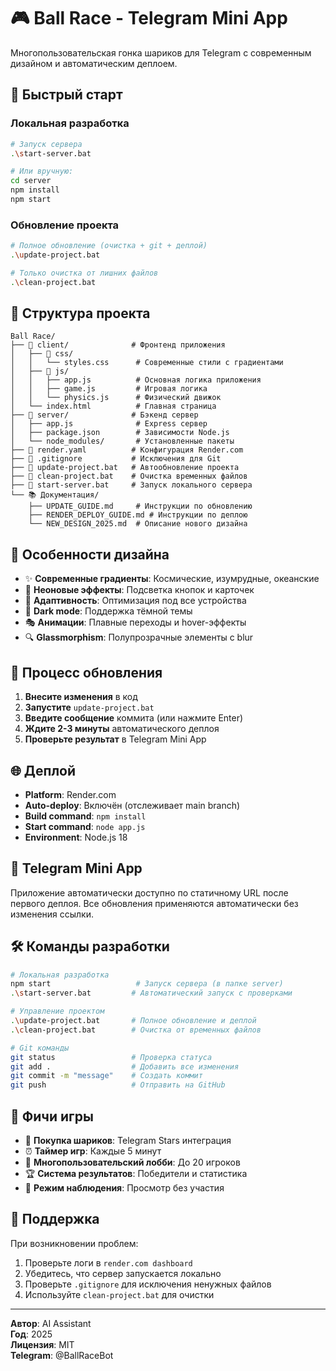 # 🎮 Ball Race - Telegram Mini App

Многопользовательская гонка шариков для Telegram с современным дизайном и автоматическим деплоем.

## 🚀 Быстрый старт

### Локальная разработка

```bash
# Запуск сервера
.\start-server.bat

# Или вручную:
cd server
npm install
npm start
```

### Обновление проекта

```bash
# Полное обновление (очистка + git + деплой)
.\update-project.bat

# Только очистка от лишних файлов
.\clean-project.bat
```

## 📁 Структура проекта

```
Ball Race/
├── 📁 client/              # Фронтенд приложения
│   ├── 📁 css/
│   │   └── styles.css      # Современные стили с градиентами
│   ├── 📁 js/
│   │   ├── app.js          # Основная логика приложения
│   │   ├── game.js         # Игровая логика
│   │   └── physics.js      # Физический движок
│   └── index.html          # Главная страница
├── 📁 server/              # Бэкенд сервер
│   ├── app.js              # Express сервер
│   ├── package.json        # Зависимости Node.js
│   └── node_modules/       # Установленные пакеты
├── 📄 render.yaml          # Конфигурация Render.com
├── 📄 .gitignore           # Исключения для Git
├── 🔧 update-project.bat   # Автообновление проекта
├── 🧹 clean-project.bat    # Очистка временных файлов
├── 🚀 start-server.bat     # Запуск локального сервера
└── 📚 Документация/
    ├── UPDATE_GUIDE.md     # Инструкции по обновлению
    ├── RENDER_DEPLOY_GUIDE.md # Инструкции по деплою
    └── NEW_DESIGN_2025.md  # Описание нового дизайна
```

## 🎨 Особенности дизайна

- ✨ **Современные градиенты**: Космические, изумрудные, океанские
- 🌈 **Неоновые эффекты**: Подсветка кнопок и карточек
- 📱 **Адаптивность**: Оптимизация под все устройства
- 🌙 **Dark mode**: Поддержка тёмной темы
- 🎭 **Анимации**: Плавные переходы и hover-эффекты
- 🔍 **Glassmorphism**: Полупрозрачные элементы с blur

## 🔄 Процесс обновления

1. **Внесите изменения** в код
2. **Запустите** `update-project.bat`
3. **Введите сообщение** коммита (или нажмите Enter)
4. **Ждите 2-3 минуты** автоматического деплоя
5. **Проверьте результат** в Telegram Mini App

## 🌐 Деплой

- **Platform**: Render.com
- **Auto-deploy**: Включён (отслеживает main branch)
- **Build command**: `npm install`
- **Start command**: `node app.js`
- **Environment**: Node.js 18

## 📱 Telegram Mini App

Приложение автоматически доступно по статичному URL после первого деплоя. Все обновления применяются автоматически без изменения ссылки.

## 🛠️ Команды разработки

```bash
# Локальная разработка
npm start                   # Запуск сервера (в папке server)
.\start-server.bat         # Автоматический запуск с проверками

# Управление проектом
.\update-project.bat       # Полное обновление и деплой
.\clean-project.bat        # Очистка от временных файлов

# Git команды
git status                 # Проверка статуса
git add .                  # Добавить все изменения
git commit -m "message"    # Создать коммит
git push                   # Отправить на GitHub
```

## 🎯 Фичи игры

- 🎱 **Покупка шариков**: Telegram Stars интеграция
- ⏰ **Таймер игр**: Каждые 5 минут
- 🏁 **Многопользовательский лобби**: До 20 игроков
- 🏆 **Система результатов**: Победители и статистика
- 👥 **Режим наблюдения**: Просмотр без участия

## 🤝 Поддержка

При возникновении проблем:

1. Проверьте логи в `render.com dashboard`
2. Убедитесь, что сервер запускается локально
3. Проверьте `.gitignore` для исключения ненужных файлов
4. Используйте `clean-project.bat` для очистки

---

**Автор**: AI Assistant  
**Год**: 2025  
**Лицензия**: MIT  
**Telegram**: @BallRaceBot
